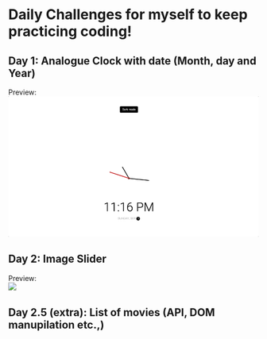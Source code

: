 # Daily Challenges for myself to keep practicing coding! #

## Day 1: Analogue Clock with date (Month, day and Year)
Preview:<br>![](day1/clock-day1.gif)<br>

## Day 2: Image Slider
Preview:<br>![](day2/slider-day2.gif)<br>


## Day 2.5 (extra): List of movies (API, DOM manupilation etc.,)